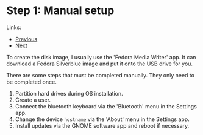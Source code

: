 # Step 1: Manual setup

Links:

- [Previous](../README.md)
- [Next](./02-AcquireRepo.md)

To create the disk image, I usually use the 'Fedora Media Writer' app. It can download a Fedora Silverblue image and put it onto the USB drive for you.

There are some steps that must be completed manually. They only need to be completed once.

1. Partition hard drives during OS installation.
2. Create a user.
3. Connect the bluetooth keyboard via the 'Bluetooth' menu in the Settings app.
4. Change the device `hostname` via the 'About' menu in the Settings app.
5. Install updates via the GNOME software app and reboot if necessary.
